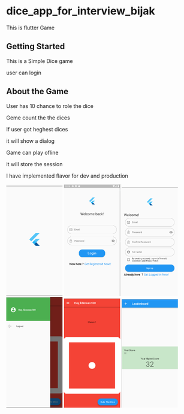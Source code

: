 # dice_app_for_interview_bijak

This is flutter Game

## Getting Started

This is a Simple Dice game 

user can login 


## About the Game
User has 10 chance to role the dice 

Geme count the the dices

If user got heghest dices 

it will show a dialog

Game can play ofline 

it will store the session 

I have implemented flavor for dev and production



<p float="left">
<img src="screenshots/0.png" width="150"/>
<img src="screenshots/1.png" width="150"/>
<img src="screenshots/2.png" width="150"/>
<img src="screenshots/3.png" width="150"/>
<img src="screenshots/4.png" width="150"/>
<img src="screenshots/5.png" width="150"/>
</p>






